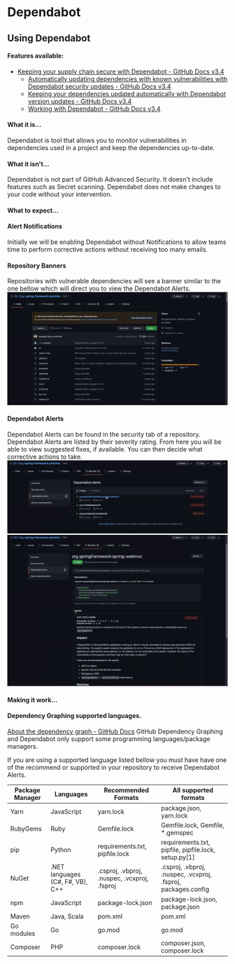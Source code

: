 # Dependabot

## Using Dependabot
#### Features available:
* [Keeping your supply chain secure with Dependabot - GitHub Docs v3.4](https://docs.github.com/en/enterprise-server@3.4/code-security/dependabot)
    * [Automatically updating dependencies with known vulnerabilities with Dependabot security updates - GitHub Docs v3.4](https://docs.github.com/en/enterprise-server@3.4/code-security/dependabot/dependabot-security-updates)
    * [Keeping your dependencies updated automatically with Dependabot version updates - GitHub Docs v3.4](https://docs.github.com/en/enterprise-server@3.4/code-security/dependabot/dependabot-version-updates)
    * [Working with Dependabot - GitHub Docs v3.4](https://docs.github.com/en/enterprise-server@3.4/code-security/dependabot/working-with-dependabot)

#### What it is...
Dependabot is tool that allows you to monitor vulnerabilities in dependencies used in a project and keep the dependencies up-to-date.

#### What it isn't...
Dependabot is not part of GitHub Advanced Security. It doesn't include features such as Secret scanning.
Dependabot does not make changes to your code without your intervention. 

#### What to expect...
#### Alert Notifications
Initially we will be enabling Dependabot without Notifications to allow teams time to perform corrective actions without receiving too many emails. 

#### Repository Banners
Repositories with vulnerable dependencies will see a banner similar to the one bellow which will direct you to view the Dependabot Alerts.
![](./assets/repo-banner.png)

#### Dependabot Alerts
Dependabot Alerts can be found in the security tab of a repository. Dependabot Alerts are listed by their severity rating. From here you will be able to view suggested fixes, if available. You can then decide what corrective actions to take.
![](./assets/dependabot_alert1.png)
![](./assets/dependabot_alert2.png)  

#### Making it work...
#### Dependency Graphing supported languages.
[About the dependency graph - GitHub Docs](https://docs.github.com/en/enterprise-server@3.2/code-security/supply-chain-security/understanding-your-software-supply-chain/about-the-dependency-graph#supported-package-ecosystems)
GitHub Dependency Graphing and Dependabot only support some programming languages/package managers. 

If you are using a supported language listed bellow you must have have one of the recommend or supported in your repository to receive Dependabot Alerts. 

| Package Manager | Languages | Recommended Formats | All supported formats |
| ---------------- | ----------- | ------------------------ | ---------------------------------- |
| Yarn | JavaScript | yarn.lock	| package.json, yarn.lock | 
| RubyGems | Ruby | Gemfile.lock | Gemfile.lock, Gemfile, *.gemspec | 
| pip | Python | requirements.txt, pipfile.lock	| requirements.txt, pipfile, pipfile.lock, setup.py[1] | 
| NuGet	| .NET languages (C#, F#, VB), C++ | .csproj, .vbproj, .nuspec, .vcxproj, .fsproj | .csproj, .vbproj, .nuspec, .vcxproj, .fsproj, packages.config | 
| npm | JavaScript | package-lock.json | package-lock.json, package.json | 
| Maven	| Java, Scala | pom.xml | pom.xml | 
| Go modules | Go | go.mod | go.mod | 
| Composer | PHP | composer.lock | composer.json, composer.lock | 